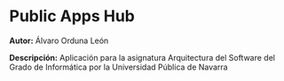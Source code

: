 # Public Apps Hub

**Autor:** Álvaro Orduna León

**Descripción:** Aplicación para la asignatura Arquitectura del Software del Grado de Informática por la Universidad Pública de Navarra
